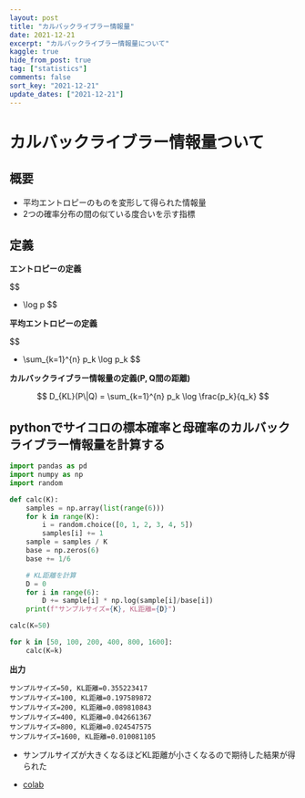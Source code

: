 ```yaml
---
layout: post
title: "カルバックライブラー情報量"
date: 2021-12-21
excerpt: "カルバックライブラー情報量について"
kaggle: true
hide_from_post: true
tag: ["statistics"]
comments: false
sort_key: "2021-12-21"
update_dates: ["2021-12-21"]
---
```


# カルバックライブラー情報量ついて

## 概要
 - 平均エントロピーのものを変形して得られた情報量
 - 2つの確率分布の間の似ている度合いを示す指標

## 定義

**エントロピーの定義**  

$$
- \log p
$$

**平均エントロピーの定義**  

$$
 - \sum_{k=1}^{n} p_k \log p_k
$$

**カルバックライブラー情報量の定義(P, Q間の距離)**  

$$
D_{KL}(P\|Q) = \sum_{k=1}^{n} p_k \log \frac{p_k}{q_k}
$$

## pythonでサイコロの標本確率と母確率のカルバックライブラー情報量を計算する

```python
import pandas as pd
import numpy as np
import random

def calc(K):
    samples = np.array(list(range(6)))
    for k in range(K):
        i = random.choice([0, 1, 2, 3, 4, 5])
        samples[i] += 1
    sample = samples / K
    base = np.zeros(6)
    base += 1/6

    # KL距離を計算
    D = 0
    for i in range(6):
        D += sample[i] * np.log(sample[i]/base[i])
    print(f"サンプルサイズ={K}, KL距離={D}")

calc(K=50)

for k in [50, 100, 200, 400, 800, 1600]:
    calc(K=k)
```

**出力**  

```console
サンプルサイズ=50, KL距離=0.355223417
サンプルサイズ=100, KL距離=0.197589872
サンプルサイズ=200, KL距離=0.089810843
サンプルサイズ=400, KL距離=0.042661367
サンプルサイズ=800, KL距離=0.024547575
サンプルサイズ=1600, KL距離=0.010081105
```
 - サンプルサイズが大きくなるほどKL距離が小さくなるので期待した結果が得られた
 
 - [colab](https://colab.research.google.com/drive/1BK7dbnywip5O8dhpG9adN3TvVoNOdnPx?usp=sharing)

